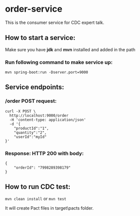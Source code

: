 # order-service
This is the consumer service for CDC expert talk. 

## How to start a service:
Make sure you have <strong>jdk</strong> and <strong>mvn</strong> installed and added in the path

### Run following command to make service up:
```mvn spring-boot:run -Dserver.port=9000```

## Service endpoints: 

### /order POST request:
```
curl -X POST \
  http://localhost:9000/order 
  -H 'content-type: application/json'
  -d '{
	"productId":"1",
	"quantity":"2",
	"userId":"myId"
}'
```
### Response: HTTP 200 with body:
```
{
    "orderId": "7998289398179"
}
```

## How to run CDC test:
```mvn clean install``` or ```mvn test```

It will create Pact files in target\pacts folder.
